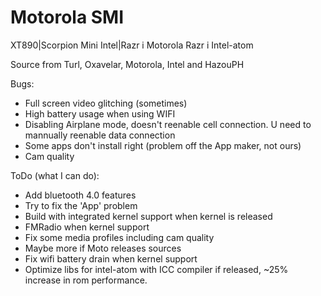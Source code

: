 Motorola SMI
===========================

XT890|Scorpion Mini Intel|Razr i
Motorola Razr i Intel-atom

Source from Turl, Oxavelar, Motorola, Intel and HazouPH

Bugs:
- Full screen video glitching (sometimes)
- High battery usage when using WIFI
- Disabling Airplane mode, doesn't reenable cell connection. U need to mannually reenable data connection
- Some apps don't install right (problem off the App maker, not ours)
- Cam quality

ToDo (what I can do):
- Add bluetooth 4.0 features
- Try to fix the 'App' problem
- Build with integrated kernel support when kernel is released
- FMRadio when kernel support
- Fix some media profiles including cam quality
- Maybe more if Moto releases sources
- Fix wifi battery drain when kernel support
- Optimize libs for intel-atom with ICC compiler if released, ~25% increase in rom performance.
